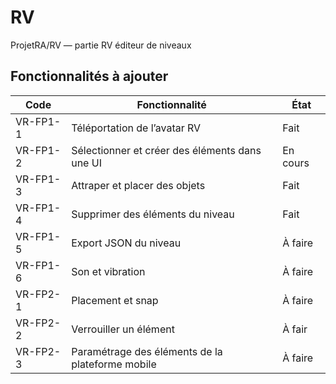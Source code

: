 # RV
ProjetRA/RV — partie RV éditeur de niveaux

## Fonctionnalités à ajouter

| Code       | Fonctionnalité                                   | État       |
|------------|-------------------------------------------------|------------|
| VR-FP1-1   | Téléportation de l’avatar RV                    | Fait       |
| VR-FP1-2   | Sélectionner et créer des éléments dans une UI | En cours   |
| VR-FP1-3   | Attraper et placer des objets                   | Fait     |
| VR-FP1-4   | Supprimer des éléments du niveau                | Fait       |
| VR-FP1-5   | Export JSON du niveau                            | À faire    |
| VR-FP1-6   | Son et vibration                                 | À faire  |
| VR-FP2-1   | Placement et snap                                | À faire    |
| VR-FP2-2   | Verrouiller un élément                           | À fair     |
| VR-FP2-3   | Paramétrage des éléments de la plateforme mobile| À faire  |
